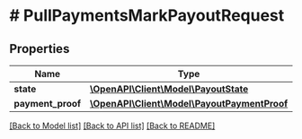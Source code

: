 # # PullPaymentsMarkPayoutRequest

## Properties

Name | Type | Description | Notes
------------ | ------------- | ------------- | -------------
**state** | [**\OpenAPI\Client\Model\PayoutState**](PayoutState.md) |  | [optional]
**payment_proof** | [**\OpenAPI\Client\Model\PayoutPaymentProof**](PayoutPaymentProof.md) |  | [optional]

[[Back to Model list]](../../README.md#models) [[Back to API list]](../../README.md#endpoints) [[Back to README]](../../README.md)
